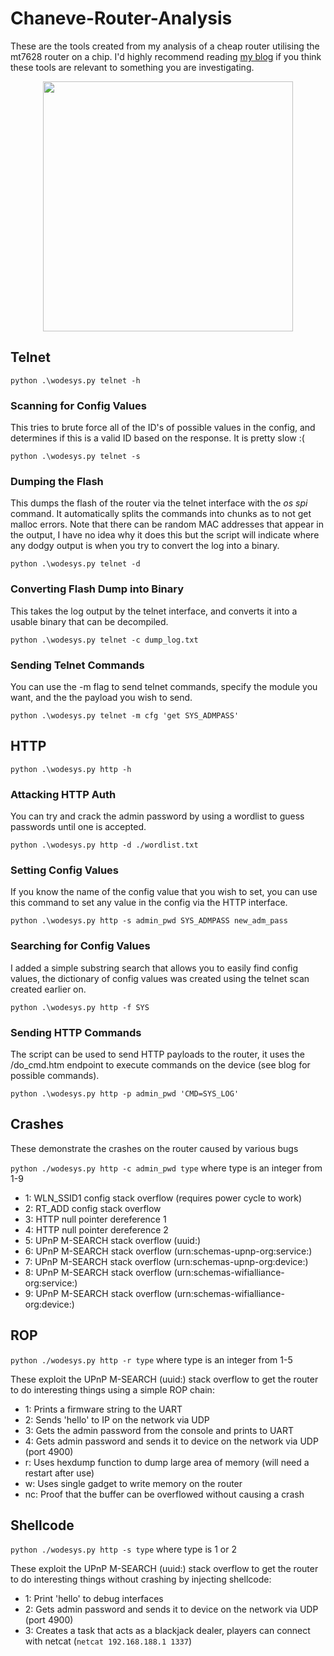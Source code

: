 # Chaneve-Router-Analysis
These are the tools created from my analysis of a cheap router utilising the mt7628 router on a chip. I'd highly recommend reading [my blog](https://luke-r-m.github.io/vr/analysing-a-dirt-cheap-router/) if you think these tools are relevant to something you are investigating.

<p align="center">

  <img src="https://github.com/luke-r-m/Chaneve-Router-Analysis/assets/47477832/58732de8-1e3d-4645-a586-c635e196fec9" width="400">

</p>

## Telnet

`python .\wodesys.py telnet -h`

### Scanning for Config Values

This tries to brute force all of the ID's of possible values in the config, and determines if this is a valid ID based on the response. It is pretty slow :(

`python .\wodesys.py telnet -s`

### Dumping the Flash

This dumps the flash of the router via the telnet interface with the *os spi* command. It automatically splits the commands into chunks as to not get malloc errors. Note that there can be random MAC addresses that appear in the output, I have no idea why it does this but the script will indicate where any dodgy output is when you try to convert the log into a binary.

`python .\wodesys.py telnet -d`

### Converting Flash Dump into Binary

This takes the log output by the telnet interface, and converts it into a usable binary that can be decompiled. 

`python .\wodesys.py telnet -c dump_log.txt`

### Sending Telnet Commands

You can use the -m flag to send telnet commands, specify the module you want, and the the payload you wish to send.

`python .\wodesys.py telnet -m cfg 'get SYS_ADMPASS'`

## HTTP

`python .\wodesys.py http -h`

### Attacking HTTP Auth

You can try and crack the admin password by using a wordlist to guess passwords until one is accepted.

`python .\wodesys.py http -d ./wordlist.txt`

### Setting Config Values

If you know the name of the config value that you wish to set, you can use this command to set any value in the config via the HTTP interface.

`python .\wodesys.py http -s admin_pwd SYS_ADMPASS new_adm_pass`

### Searching for Config Values

I added a simple substring search that allows you to easily find config values, the dictionary of config values was created using the telnet scan created earlier on.

`python .\wodesys.py http -f SYS`

### Sending HTTP Commands

The script can be used to send HTTP payloads to the router, it uses the /do_cmd.htm endpoint to execute commands on the device (see blog for possible commands).

`python .\wodesys.py http -p admin_pwd 'CMD=SYS_LOG'`

## Crashes

These demonstrate the crashes on the router caused by various bugs

`python ./wodesys.py http -c admin_pwd type` where type is an integer from 1-9

- 1: WLN_SSID1 config stack overflow (requires power cycle to work)
- 2: RT_ADD config stack overflow
- 3: HTTP null pointer dereference 1
- 4: HTTP null pointer dereference 2
- 5: UPnP M-SEARCH stack overflow (uuid:)
- 6: UPnP M-SEARCH stack overflow (urn:schemas-upnp-org:service:)
- 7: UPnP M-SEARCH stack overflow (urn:schemas-upnp-org:device:)
- 8: UPnP M-SEARCH stack overflow (urn:schemas-wifialliance-org:service:)
- 9: UPnP M-SEARCH stack overflow (urn:schemas-wifialliance-org:device:)

## ROP

`python ./wodesys.py http -r type` where type is an integer from 1-5

These exploit the UPnP M-SEARCH (uuid:) stack overflow to get the router to do interesting things using a simple ROP chain:
- 1: Prints a firmware string to the UART
- 2: Sends 'hello' to IP on the network via UDP
- 3: Gets the admin password from the console and prints to UART
- 4: Gets admin password and sends it to device on the network via UDP (port 4900)
- r: Uses hexdump function to dump large area of memory (will need a restart after use)
- w: Uses single gadget to write memory on the router
- nc: Proof that the buffer can be overflowed without causing a crash

## Shellcode

`python ./wodesys.py http -s type` where type is 1 or 2

These exploit the UPnP M-SEARCH (uuid:) stack overflow to get the router to do interesting things without crashing by injecting shellcode:
- 1: Print 'hello' to debug interfaces
- 2: Gets admin password and sends it to device on the network via UDP (port 4900)
- 3: Creates a task that acts as a blackjack dealer, players can connect with netcat (`netcat 192.168.188.1 1337`)
